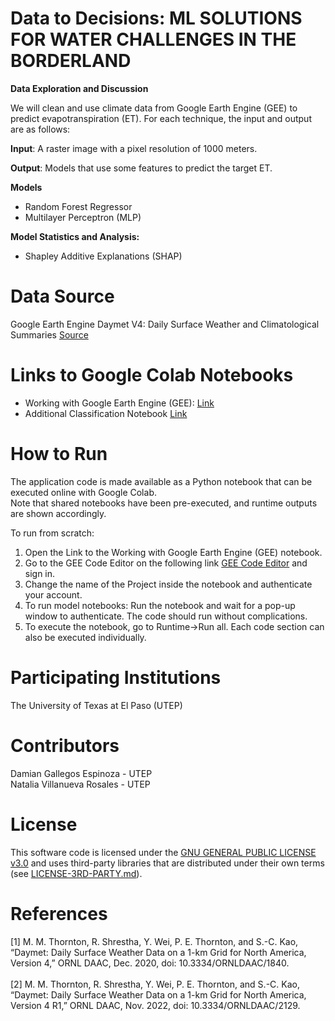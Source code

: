 # Data to Decisions: ML SOLUTIONS FOR WATER CHALLENGES IN THE BORDERLAND

**Data Exploration and Discussion**

We will clean and use climate data from Google Earth Engine (GEE) to predict evapotranspiration (ET).  For each technique, the input and output are as follows:

**Input**: A raster image with a pixel resolution of 1000 meters.

**Output**: Models that use some features to predict the target ET.

**Models**
  - Random Forest Regressor
  - Multilayer Perceptron (MLP) 

**Model Statistics and Analysis:**   
+ Shapley Additive Explanations (SHAP) 

# Data Source
Google Earth Engine Daymet V4: Daily Surface Weather and Climatological Summaries [Source](https://developers.google.com/earth-engine/datasets/catalog/NASA_ORNL_DAYMET_V4#bands)

# Links to Google Colab Notebooks  
+ Working with Google Earth Engine (GEE): [Link](https://colab.research.google.com/drive/1kYd6yYcE9T_begejLNAZsq8rSI4PM98o?usp=sharing)
+ Additional Classification Notebook [Link](https://colab.research.google.com/drive/1e5W2TZ2Zs5dX6V0F5eNVWcV8t3e7uNqU?usp=sharing)

# How to Run

The application code is made available as a Python notebook that can be executed online with Google Colab.    
Note that shared notebooks have been pre-executed, and runtime outputs are shown accordingly.   

To run from scratch:   
1. Open the Link to the Working with Google Earth Engine (GEE) notebook.
2. Go to the GEE Code Editor on the following link [GEE Code Editor](https://www.google.com/url?sa=D&q=https://code.earthengine.google.com/&ust=1754929416164522&usg=AOvVaw0vcMigCqS8q18KCJGc0f7i) and sign in. 
3. Change the name of the Project inside the notebook and authenticate your account.
4. To run model notebooks: Run the notebook and wait for a pop-up window to authenticate. The code should run without complications.
5. To execute the notebook, go to Runtime->Run all. Each code section can also be executed individually.

# Participating Institutions
The University of Texas at El Paso (UTEP)  

# Contributors
Damian Gallegos Espinoza - UTEP   
Natalia Villanueva Rosales - UTEP  

# License
This software code is licensed under the [GNU GENERAL PUBLIC LICENSE v3.0](./LICENSE) and uses third-party libraries that are distributed under their own terms (see [LICENSE-3RD-PARTY.md](./LICENSE-3RD-PARTY.md)).

# References 
[1] M. M. Thornton, R. Shrestha, Y. Wei, P. E. Thornton, and S.-C. Kao, “Daymet: Daily Surface Weather Data on a 1-km Grid for North America, Version 4,” ORNL DAAC, Dec. 2020, doi: 10.3334/ORNLDAAC/1840. <br><br>
[2] M. M. Thornton, R. Shrestha, Y. Wei, P. E. Thornton, and S.-C. Kao, “Daymet: Daily Surface Weather Data on a 1-km Grid for North America, Version 4 R1,” ORNL DAAC, Nov. 2022, doi: 10.3334/ORNLDAAC/2129.




